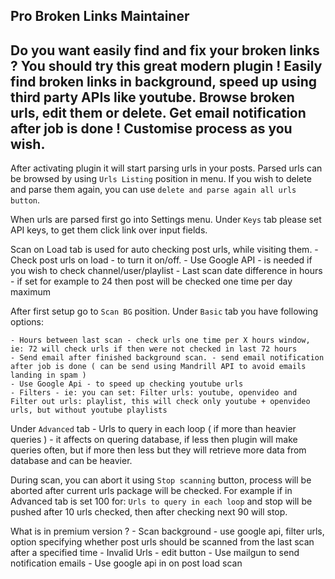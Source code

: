 Pro Broken Links Maintainer
---------------------
Do you want easily find and fix your broken links ?
You should try this great modern plugin !
Easily find broken links in background, speed up using third party APIs like youtube.
Browse broken urls, edit them or delete.
Get email notification after job is done !
Customise process as you wish.
---------------------

After activating plugin it will start parsing urls in your posts.
Parsed urls can be browsed by using `Urls Listing` position in menu.
If you wish to delete and parse them again, you can use `delete and parse again all urls button`.

When urls are parsed first go into Settings menu.
Under `Keys` tab please set API keys, to get them click link over input fields.

Scan on Load tab is used for auto checking post urls, while visiting them.
	- Check post urls on load - to turn it on/off.
	- Use Google API - is needed if you wish to check channel/user/playlist
	- Last scan date difference in hours - if set for example to 24 then post will be checked one time per day maximum

After first setup go to `Scan BG` position.
Under `Basic` tab you have following options:

	- Hours between last scan - check urls one time per X hours window, ie: 72 will check urls if then were not checked in last 72 hours
	- Send email after finished background scan. - send email notification after job is done ( can be send using Mandrill API to avoid emails landing in spam )
	- Use Google Api - to speed up checking youtube urls
	- Filters - ie: you can set: Filter urls: youtube, openvideo and Filter out urls: playlist, this will check only youtube + openvideo urls, but without youtube playlists

Under `Advanced` tab
	- Urls to query in each loop ( if more than heavier queries ) - it affects on quering database, if less then plugin will make queries often, but if more then less but they will retrieve more data from database and can be heavier.

During scan, you can abort it using `Stop scanning` button, process will be aborted after current urls package will be checked.
For example if in Advanced tab is set 100 for: `Urls to query in each loop` and stop will be pushed after 10 urls checked, then after checking next 90 will stop.

What is in premium version ?
	- Scan background - use google api, filter urls, option specifying whether post urls should be scanned from the last scan after a specified time
	- Invalid Urls - edit button
	- Use mailgun to send notification emails
	- Use google api in on post load scan

